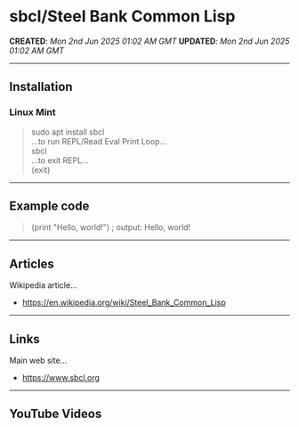 # sbcl/Steel Bank Common Lisp

**CREATED**: *Mon 2nd Jun 2025 01:02 AM GMT*
**UPDATED**: *Mon 2nd Jun 2025 01:02 AM GMT*

-----

## Installation  

### Linux Mint  

> sudo apt install sbcl  
...to run REPL/Read Eval Print Loop...  
> sbcl  
...to exit REPL...  
> (exit)  

-----

## Example code  

> (print "Hello, world!") ; output: Hello, world!

-----

## Articles

Wikipedia article...  
- https://en.wikipedia.org/wiki/Steel_Bank_Common_Lisp  

-----

## Links

Main web site...  
- https://www.sbcl.org  

-----

## YouTube Videos



